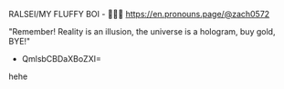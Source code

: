 RALSEI/MY FLUFFY BOI - 🩷💜💙
https://en.pronouns.page/@zach0572

"Remember! Reality is an illusion, the universe is a hologram, buy gold, BYE!"
- QmlsbCBDaXBoZXI=

hehe

